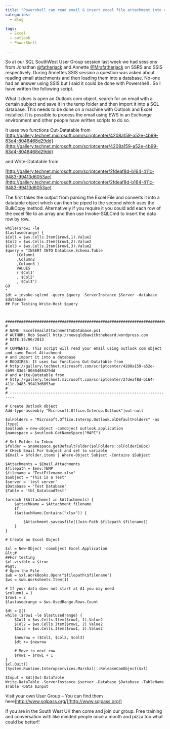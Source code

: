 ```yaml
---
title: "Powershell can read email & insert excel file attachment into a SQL Database"
categories:
  - Blog

tags:
  - Excel
  - outlook
  - PowerShell

---
```

So at our SQL SouthWest User Group session last week we had sessions from Jonathan [@fatherjack](https://twitter.com/fatherjack) and Annette [@Mrsfatherjack](https://twitter.com/Mrsfatherjack)  on SSRS and SSIS respectively. During Annettes SSIS session a question was asked about reading email attachments and then loading them into a database. No-one had an answer using SSIS but I said it could be done with Powershell . So I have written the following script.

What it does is open an Outlook com object, search for an email with a certain subject and save it in the temp folder and then import it into a SQL database. This needs to be done on a machine with Outlook and Excel installed. It is possible to process the email using EWS in an Exchange environment and other people have written scripts to do so.

It uses two functions Out-Datatable from [http://gallery.technet.microsoft.com/scriptcenter/4208a159-a52e-4b99-83d4-8048468d29dd](http://gallery.technet.microsoft.com/scriptcenter/4208a159-a52e-4b99-83d4-8048468d29dd)

and Write-Datatable from

[http://gallery.technet.microsoft.com/scriptcenter/2fdeaf8d-b164-411c-9483-99413d6053ae](http://gallery.technet.microsoft.com/scriptcenter/2fdeaf8d-b164-411c-9483-99413d6053ae)

The first takes the output from parsing the Excel File and converts it into a datatable object which can then be piped to the second which uses the BulkCopy method. Alternatively if you require it you could add each row of the excel file to an array and then use Invoke-SQLCmd to insert the data row by row.

    while($row1 -le
    $lastusedrange) {
    $Col1 = $ws.Cells.Item($row1,1).Value2
    $Col2 = $ws.Cells.Item($row1,2).Value2 
    $Col3 = $ws.Cells.Item($row1,3).Value2
    $query = "INSERT INTO Database.Schema.Table
         (Column1
         ,Column2
         ,Column3 )
         VALUES
         ('$Col1'
         ,'$Col2'
         ,'$Col3')
    GO
    "
    $dt = invoke-sqlcmd -query $query -ServerInstance $Server -database $database
    ## For Testing Write-Host $query

  

    #############################################################################################
    #
    # NAME: ExcelEmailAttachmentToDatabase.ps1
    # AUTHOR: Rob Sewell http://newsqldbawiththebeard.wordpress.com
    # DATE:15/06/2013
    #
    # COMMENTS: This script will read your email using outlook com object and save Excel Attachment 
    # and import it into a database
    # REQUIRES: It uses two functions Out-Datatable from 
    # http://gallery.technet.microsoft.com/scriptcenter/4208a159-a52e-4b99-83d4-8048468d29dd 
    # and Write-Datatable from
    # http://gallery.technet.microsoft.com/scriptcenter/2fdeaf8d-b164-411c-9483-99413d6053ae 
    #
    # ------------------------------------------------------------------------
    
    # Create Outlook Object
    Add-type-assembly "Microsoft.Office.Interop.Outlook"|out-null
    
    $olFolders = "Microsoft.Office.Interop.Outlook.olDefaultFolders" -as [type]
    $outlook = new-object -comobject outlook.application
    $namespace = $outlook.GetNameSpace("MAPI")
    
    # Set Folder to Inbox
    $folder = $namespace.getDefaultFolder($olFolders::olFolderInBox)
    # CHeck Email For Subject and set to variable 
    $Email = $folder.items | Where-Object Subject -Contains $Subject
    
    $Attachments = $Email.Attachments
    $filepath = $env:TEMP
    $filename = "TestFilename.xlsx"
    $Subject = "This is a Test"
    $server = 'test server'
    $Database = 'Test Database'
    $Table = 'tbl_DataloadTest'
    
    foreach ($Attachment in $Attachments) {
        $attachName = $Attachment.filename
        If
        ($attachName.Contains("xlsx")) {
    
            $Attachment.saveasfile((Join-Path $filepath $filename)) 
        }  
    }
    
    # Create an Excel Object
    
    $xl = New-Object -comobject Excel.Application
    &lt;# 
    ##For testing 
    $xl.visible = $true
    #&gt;
    # Open the File
    $wb = $xl.WorkBooks.Open("$filepath\$filename")
    $ws = $wb.Worksheets.Item(1)
    
    # If your data does not start at A1 you may need
    $column1 = 1
    $row1 = 2
    $lastusedrange = $ws.UsedRange.Rows.Count
    
    $dt = @()
    while ($row1 -le $lastusedrange) {
        $Col1 = $ws.Cells.Item($row1, 1).Value2
        $Col2 = $ws.Cells.Item($row1, 2).Value2
        $Col3 = $ws.Cells.Item($row1, 3).Value2
    
        $newrow = ($Col1, $col2, $col3)
        $dt += $newrow
    
        # Move to next row
        $row1 = $row1 + 1
    }
    $xl.Quit()
    [System.Runtime.Interopservices.Marshal]::ReleaseComObject($xl)
    
    $Input = $dt|Out-DataTable
    Write-DataTable -ServerInstance $server -Database $Database -TableName $Table -Data $Input


Visit your own User Group – You can find them here[http://www.sqlpass.org/](http://www.sqlpass.org/)

If you are in the South West UK then come and join our group. Free training and conversation with like minded people once a month and pizza too what could be better!!

